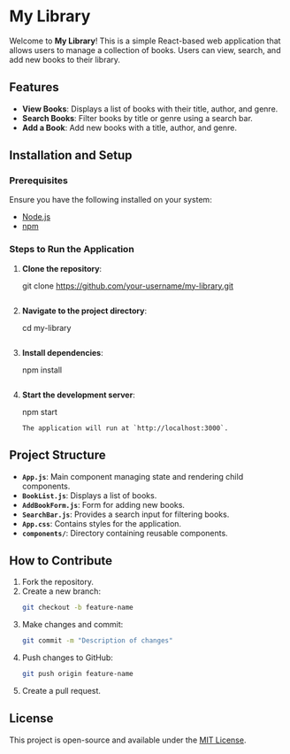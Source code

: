 # My Library

Welcome to **My Library**! This is a simple React-based web application that allows users to manage a collection of books. Users can view, search, and add new books to their library.

## Features
- **View Books**: Displays a list of books with their title, author, and genre.
- **Search Books**: Filter books by title or genre using a search bar.
- **Add a Book**: Add new books with a title, author, and genre.

## Installation and Setup

### Prerequisites
Ensure you have the following installed on your system:
- [Node.js](https://nodejs.org/)
- [npm](https://www.npmjs.com/)

### Steps to Run the Application
1. **Clone the repository**:
   
   git clone https://github.com/your-username/my-library.git
   ```
2. **Navigate to the project directory**:
   
   cd my-library
   ```
3. **Install dependencies**:
   
   npm install
   ```
4. **Start the development server**:

   npm start
   ```
   The application will run at `http://localhost:3000`.

## Project Structure
- **`App.js`**: Main component managing state and rendering child components.
- **`BookList.js`**: Displays a list of books.
- **`AddBookForm.js`**: Form for adding new books.
- **`SearchBar.js`**: Provides a search input for filtering books.
- **`App.css`**: Contains styles for the application.
- **`components/`**: Directory containing reusable components.

## How to Contribute
1. Fork the repository.
2. Create a new branch:
   ```bash
   git checkout -b feature-name
   ```
3. Make changes and commit:
   ```bash
   git commit -m "Description of changes"
   ```
4. Push changes to GitHub:
   ```bash
   git push origin feature-name
   ```
5. Create a pull request.

## License
This project is open-source and available under the [MIT License](LICENSE).

